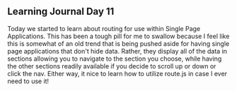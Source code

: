 ## Learning Journal Day 11

Today we started to learn about routing for use within Single Page Applications. This has been a tough pill for me to swallow because I feel like this is somewhat of an old trend that is being pushed aside for having single page applications that don't hide data. Rather, they display all of the data in sections allowing you to navigate to the section you choose, while having the other sections readily available if you decide to scroll up or down or click the nav. Either way, it nice to learn how to utilize route.js in case I ever need to use it!
